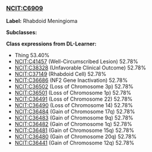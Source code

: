 
### [NCIT:C6909](http://purl.obolibrary.org/obo/NCIT_C6909)
**Label:** Rhabdoid Meningioma

**Subclasses:** 

**Class expressions from DL-Learner:**

- Thing 53.40%
- [NCIT:C41457](http://purl.obolibrary.org/obo/NCIT_C41457) (Well-Circumscribed Lesion) 52.78%
- [NCIT:C38328](http://purl.obolibrary.org/obo/NCIT_C38328) (Unfavorable Clinical Outcome) 52.78%
- [NCIT:C37149](http://purl.obolibrary.org/obo/NCIT_C37149) (Rhabdoid Cell) 52.78%
- [NCIT:C36686](http://purl.obolibrary.org/obo/NCIT_C36686) (NF2 Gene Inactivation) 52.78%
- [NCIT:C36502](http://purl.obolibrary.org/obo/NCIT_C36502) (Loss of Chromosome 3p) 52.78%
- [NCIT:C36501](http://purl.obolibrary.org/obo/NCIT_C36501) (Loss of Chromosome 1p) 52.78%
- [NCIT:C36491](http://purl.obolibrary.org/obo/NCIT_C36491) (Loss of Chromosome 22) 52.78%
- [NCIT:C36490](http://purl.obolibrary.org/obo/NCIT_C36490) (Loss of Chromosome 14) 52.78%
- [NCIT:C36484](http://purl.obolibrary.org/obo/NCIT_C36484) (Gain of Chromosome 17q) 52.78%
- [NCIT:C36483](http://purl.obolibrary.org/obo/NCIT_C36483) (Gain of Chromosome 9q) 52.78%
- [NCIT:C36482](http://purl.obolibrary.org/obo/NCIT_C36482) (Gain of Chromosome 1q) 52.78%
- [NCIT:C36481](http://purl.obolibrary.org/obo/NCIT_C36481) (Gain of Chromosome 15q) 52.78%
- [NCIT:C36480](http://purl.obolibrary.org/obo/NCIT_C36480) (Gain of Chromosome 20q) 52.78%
- [NCIT:C36441](http://purl.obolibrary.org/obo/NCIT_C36441) (Gain of Chromosome 12q) 52.78%


